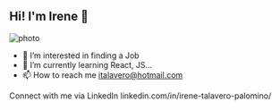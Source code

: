 ## Hi! I'm Irene 👋


![photo](https://github.com/IreneTaPa/IreneTaPa/assets/130925033/84970981-ed1f-44fe-b173-2cc0789333d7)



- 👀 I’m interested in finding a Job
- 🌱 I’m currently learning React, JS...
- 📫 How to reach me italavero@hotmail.com

Connect with me via LinkedIn 
linkedin.com/in/irene-talavero-palomino/
